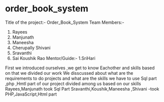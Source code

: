 # order_book_system
Title of the project:- Order_Book_System
Team Members:-
  1. Rayees
  2. Manjunath
  3. Maneesha
  4. Cherupally Shivani
  5. Sravanthi
  6. Sai Koushik Rao
 Mentor/Guide:-
      1.SriHari
      
First we introduced ourselves ,we get to know Eachother and  skills based on that we divided our work
We disscussed about what are the requirements to do projects and what are the skills we have to use
Sql part ,php ,Hmtl part of our project divided among us based on our skills
Rayees,Manjunath took Sql Part
Sravanthi,Koushik,Maneesha ,Shivani -took PHP,JavaScript,Html part

